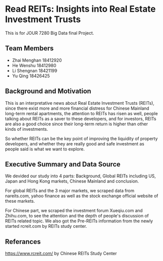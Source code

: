 # Read REITs: Insights into Real Estate Investment Trusts
This is for JOUR 7280 Big Data final Project.

## Team Members
* Zhai Menghan 18412920
* He Wenshu 18412980
* Li Shengnan 18421199
* Yu Qing 18426425

## Background and Motivation
This is an interpretative news about Real Estate Investment Trusts (REITs), since there exist more and more financial distress for Chinese Mainland long-term rental apartments, the attention to REITs has risen as well, people talking about REITs as a saver to these developers, and for investors, REITs are also a good choice since their long-term return is higher than other kinds of investments.

So whether REITs can be the key point of improving the liquidity of property developers, and whether they are really good and safe investment as people said is what we want to explore.

## Executive Summary and Data Source
We devided our study into 4 parts: Background, Global REITs including US, Japan and Hong Kong markets, Chinese Mainland and conclusion.

For global REITs and the 3 major markets, we scraped data from nareits.com, yahoo finance as well as the stock exchange official website of these markets.

For Chinese part, we scraped the investment forum Xueqiu.com and Zhihu.com, to see the attention and the depth of people's discussion of REITs related topic. We also got the Pre-REITs information from the newly started rcreit.com by REITs study center.

## Referances
https://www.rcreit.com/ by Chinese REITs Study Center
